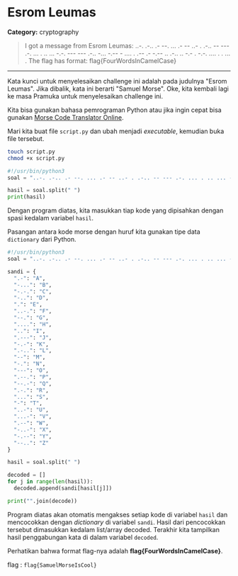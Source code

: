 # Esrom Leumas
**Category:** cryptography
> I got a message from Esrom Leumas:
> ..-. .-.. .- --. ... .- -- ..- . .-.. -- --- .-. ... . .. ... -.-. --- --- .-.. -... -.-- - .... . .-- .- -.-- .. .-.. .. -.- . -.-. .... . . ... .
> The flag has format: flag{FourWordsInCamelCase}
---

Kata kunci untuk menyelesaikan challenge ini adalah pada judulnya "Esrom Leumas". Jika dibalik, kata ini berarti "Samuel Morse". Oke, kita kembali lagi ke masa Pramuka untuk menyelesaikan challenge ini.

Kita bisa gunakan bahasa pemrograman Python atau jika ingin cepat bisa gunakan [Morse Code Translator Online](https://morsecode.scphillips.com/translator.html?utm_source=hootsuite).

Mari kita buat file `script.py` dan ubah menjadi _executable_, kemudian buka file tersebut.
```bash
touch script.py
chmod +x script.py
```

```python
#!/usr/bin/python3
soal = "..-. .-.. .- --. ... .- -- ..- . .-.. -- --- .-. ... . .. ... -.-. --- --- .-.. -... -.-- - .... . .-- .- -.-- .. .-.. .. -.- . -.-. .... . . ... ."

hasil = soal.split(" ")
print(hasil)
```

Dengan program diatas, kita masukkan tiap kode yang dipisahkan dengan spasi kedalam variabel `hasil`.

Pasangan antara kode morse dengan huruf kita gunakan tipe data `dictionary` dari Python.
```python
#!/usr/bin/python3
soal = "..-. .-.. .- --. ... .- -- ..- . .-.. -- --- .-. ... . .. ... -.-. --- --- .-.. -... -.-- - .... . .-- .- -.-- .. .-.. .. -.- . -.-. .... . . ... ."

sandi = {
  ".-": "A",
  "-...": "B",
  "-.-.": "C",
  "-..": "D",
  ".": "E",
  "..-.": "F",
  "--.": "G",
  "....": "H",
  "..": "I",
  ".---": "J",
  "-.-": "K",
  ".-..": "L",
  "--": "M",
  "-.": "N",
  "---": "O",
  ".--.": "P",
  "--.-": "Q",
  ".-.": "R",
  "...": "S",
  "-": "T",
  "..-": "U",
  "...-": "V",
  ".--": "W",
  "-..-": "X",
  "-.--": "Y",
  "--..": "Z"
}

hasil = soal.split(" ")

decoded = []
for j in range(len(hasil)):
  decoded.append(sandi[hasil[j]])

print("".join(decode))
```

Program diatas akan otomatis mengakses setiap kode di variabel `hasil` dan mencocokkan dengan _dictionary_ di variabel `sandi`. Hasil dari pencocokkan tersebut dimasukkan kedalam list/array decoded. Terakhir kita tampilkan hasil penggabungan kata di dalam variabel `decoded`.

Perhatikan bahwa format flag-nya adalah **flag{FourWordsInCamelCase}**.

flag : `flag{SamuelMorseIsCool}`
